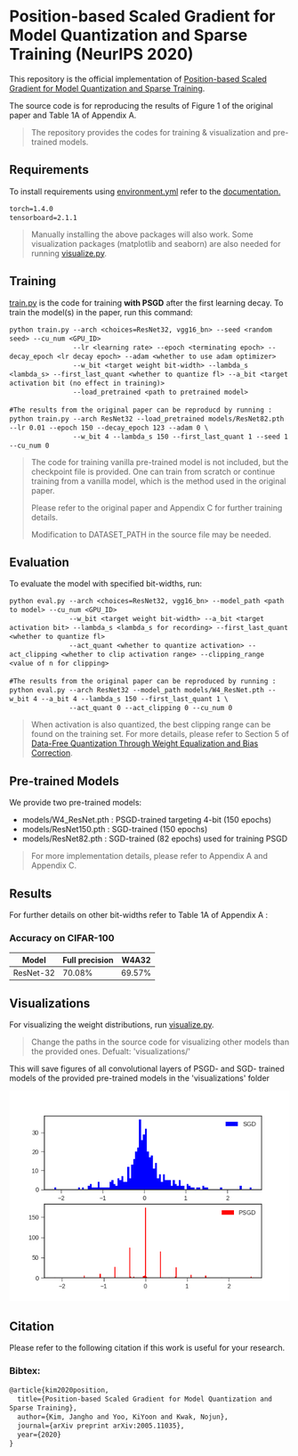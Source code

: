 # Position-based Scaled Gradient for Model Quantization and Sparse Training (NeurIPS 2020)

This repository is the official implementation of [Position-based Scaled Gradient for Model Quantization and Sparse Training](). 

The source code is for reproducing the results of Figure 1 of the original paper and Table 1A of Appendix A.

>The repository provides the codes for training & visualization and pre-trained models.  

## Requirements

To install requirements using [environment.yml](environment.yml) refer to the [documentation.](https://conda.io/projects/conda/en/latest/user-guide/tasks/manage-environments.html#creating-an-environment-from-an-environment-yml-file)

```
torch=1.4.0
tensorboard=2.1.1
```

> Manually installing the above packages will also work. Some visualization packages (matplotlib and seaborn) are also needed for running [visualize.py](visualize.py).

## Training

[train.py](train.py) is the code for training  **with PSGD** after the first learning decay. To train the model(s) in the paper, run this command:

```train
python train.py --arch <choices=ResNet32, vgg16_bn> --seed <random seed> --cu_num <GPU_ID>
                --lr <learning rate> --epoch <terminating epoch> --decay_epoch <lr decay epoch> --adam <whether to use adam optimizer>  
                --w_bit <target weight bit-width> --lambda_s <lambda_s> --first_last_quant <whether to quantize fl> --a_bit <target activation bit (no effect in training)> 
                --load_pretrained <path to pretrained model>

#The results from the original paper can be reproducd by running : 
python train.py --arch ResNet32 --load_pretrained models/ResNet82.pth --lr 0.01 --epoch 150 --decay_epoch 123 --adam 0 \
                --w_bit 4 --lambda_s 150 --first_last_quant 1 --seed 1 --cu_num 0
```

> The code for training vanilla pre-trained model is not included, but the checkpoint file is provided.
> One can train from scratch or continue training from a vanilla model, which is the method used in the original paper. 
> 
>Please refer to the original paper and Appendix C for further training details. 
>
> Modification to DATASET_PATH in the source file may be needed. 

## Evaluation

To evaluate the model with specified bit-widths, run:

```eval
python eval.py --arch <choices=ResNet32, vgg16_bn> --model_path <path to model> --cu_num <GPU_ID>
               --w_bit <target weight bit-width> --a_bit <target activation bit> --lambda_s <lambda_s for recording> --first_last_quant <whether to quantize fl> 
               --act_quant <whether to quantize activation> --act_clipping <whether to clip activation range> --clipping_range <value of n for clipping>               

#The results from the original paper can be reproduced by running : 
python eval.py --arch ResNet32 --model_path models/W4_ResNet.pth --w_bit 4 --a_bit 4 --lambda_s 150 --first_last_quant 1 \
               --act_quant 0 --act_clipping 0 --cu_num 0
```

> When activation is also quantized, the best clipping range can be found on the training set. 
>For more details, please refer to Section 5 of [Data-Free Quantization Through Weight Equalization and Bias Correction](https://arxiv.org/abs/1906.04721).

## Pre-trained Models

We provide two pre-trained models:

- models/W4_ResNet.pth : PSGD-trained targeting 4-bit (150 epochs)
- models/ResNet150.pth : SGD-trained (150 epochs)
- models/ResNet82.pth : SGD-trained (82 epochs) used for training PSGD

> For more implementation details, please refer to Appendix A and Appendix C. 

## Results

For further details on other bit-widths refer to Table 1A of Appendix A :

### Accuracy on CIFAR-100

| Model         | Full precision  | W4A32  | 
| ------------- |---------------- | ------ |
| ResNet-32     |     70.08%      | 69.57% | 


## Visualizations

For visualizing the weight distributions, run [visualize.py](visualize.py).
> Change the paths in the source code for visualizing other models than the provided ones. 
> Defualt: 'visualizations/'

This will save figures of all convolutional layers of PSGD- and SGD- trained models of the provided pre-trained models in the 'visualizations' folder

![conv1.weight](fig/conv1.weight.png)<br/> 

## Citation
Please refer to the following citation if this work is useful for your research.

### Bibtex:

```
@article{kim2020position,
  title={Position-based Scaled Gradient for Model Quantization and Sparse Training},
  author={Kim, Jangho and Yoo, KiYoon and Kwak, Nojun},
  journal={arXiv preprint arXiv:2005.11035},
  year={2020}
}
```